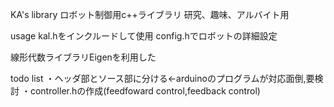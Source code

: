 KA's library
ロボット制御用c++ライブラリ
研究、趣味、アルバイト用

usage
kal.hをインクルードして使用
config.hでロボットの詳細設定

線形代数ライブラリEigenを利用した

todo list
・ヘッダ部とソース部に分ける←arduinoのプログラムが対応面倒,要検討
・controller.hの作成(feedfoward control,feedback control)


